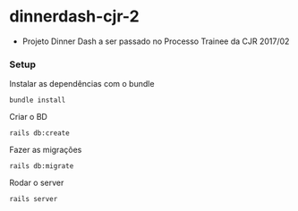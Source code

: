 # dinnerdash-cjr-2

- Projeto Dinner Dash a ser passado no Processo Trainee da CJR 2017/02

### Setup

Instalar as dependências com o bundle

```
bundle install
```

Criar o BD

```
rails db:create
```

Fazer as migrações

```
rails db:migrate
```

Rodar o server

```
rails server
```